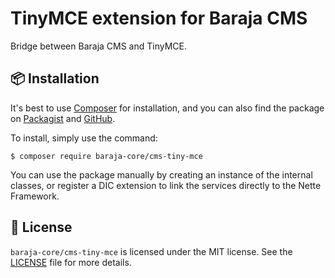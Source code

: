 TinyMCE extension for Baraja CMS
================================

Bridge between Baraja CMS and TinyMCE.

📦 Installation
---------------

It's best to use [Composer](https://getcomposer.org) for installation, and you can also find the package on
[Packagist](https://packagist.org/packages/baraja-core/cms-tiny-mce) and
[GitHub](https://github.com/baraja-core/cms-tiny-mce).

To install, simply use the command:

```
$ composer require baraja-core/cms-tiny-mce
```

You can use the package manually by creating an instance of the internal classes, or register a DIC extension to link the services directly to the Nette Framework.

📄 License
-----------

`baraja-core/cms-tiny-mce` is licensed under the MIT license. See the [LICENSE](https://github.com/baraja-core/template/blob/master/LICENSE) file for more details.
